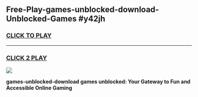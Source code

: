 
## Free-Play-games-unblocked-download-Unblocked-Games #y42jh
<h3>
<a href="https://news.freeplayer.one?title=games-unblocked-download&ref=8M">CLICK TO PLAY</a></h3>
<hr>

<h3>
<a href="https://news.freeplayer.one?title=games-unblocked-download&ref=8M">CLICK 2 PLAY</a>
  
</h3>

<a href="https://news.freeplayer.one?title=games-unblocked-download&ref=8M"><img src="https://clearcache.store/games.png"></a>


**games-unblocked-download games unblocked: Your Gateway to Fun and Accessible Online Gaming**
